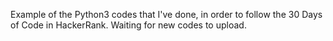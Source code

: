 Example of the Python3 codes that I've done, in order to follow the 30 Days of Code in HackerRank.
Waiting for new codes to upload.
